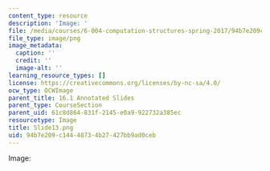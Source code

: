 ```yaml
---
content_type: resource
description: 'Image: '
file: /media/courses/6-004-computation-structures-spring-2017/94b7e209c14448734b27427bb9ad0ceb_Slide13.png
file_type: image/png
image_metadata:
  caption: ''
  credit: ''
  image-alt: ''
learning_resource_types: []
license: https://creativecommons.org/licenses/by-nc-sa/4.0/
ocw_type: OCWImage
parent_title: 16.1 Annotated Slides
parent_type: CourseSection
parent_uid: 61c8d864-831f-2145-e0a9-922732a385ec
resourcetype: Image
title: Slide13.png
uid: 94b7e209-c144-4873-4b27-427bb9ad0ceb
---
```

Image: 